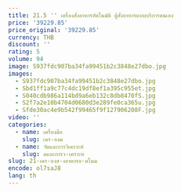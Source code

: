 ```yaml
---
title: 21.5 '' เครื่องสั่งอาหารอัตโนมัติ ตู้สั่งอาหารแบบบริการตนเอง
price: '39229.85'
price_original: '39229.85'
currency: THB
discount: ''
rating: 5
volume: 94
image: S937fdc907ba34fa99451b2c3848e27dbo.jpg
images:
  - S937fdc907ba34fa99451b2c3848e27dbo.jpg
  - Sbd1ff1a9c77c4dc19df8ef1a395c955et.jpg
  - S040cdb986a114bd9a6eb132c8db8470fS.jpg
  - S2f7a2e10b4704d0680d3e289fe0ca365u.jpg
  - Sfde30ac4e9b542f99465f9f127906208F.jpg
video: ''
categories:
  - name: เครื่องมือ
    slug: เคร-องม
  - name: วัดและการวิเคราะห์
    slug: ดและการว-เคราะห
slug: 21-เคร-องส-งอาหารอ-ตโนม
encode: ol7saJ8
lang: th
---
```

  